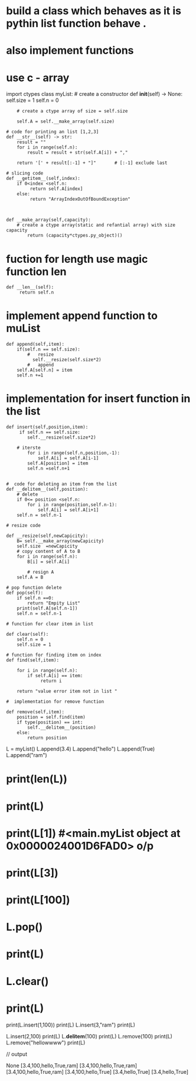 #  build a class which behaves as it is pythin list function behave . 
# also implement functions 
# use c - array 


import ctypes
class myList:
    # create a constructor
    def __init__(self) -> None:
        self.size = 1
        self.n = 0

        # create a ctype array of size = self.size

        self.A = self.__make_array(self.size)

    # code for printing an list [1,2,3]
    def __str__(self) -> str:
        result = ""
        for i in range(self.n):
            result = result + str(self.A[i]) + ","

        return '[' + result[:-1] + "]"       # [:-1] exclude last 
    
    # slicing code 
    def __getitem__(self,index):
        if 0<index <self.n:
             return self.A[index]
        else:
             return "ArrayIndexOutOfBoundException" 
        
              

    def __make_array(self,capacity):
        # create a ctype array(static and refantial array) with size capacity
            return (capacity*ctypes.py_object)()
# fuction for length use magic function __len__
    def __len__(self):
         return self.n  
    
# implement append function to muList
    
    def append(self,item):
        if(self.n == self.size):
            #   resize
              self.__resize(self.size*2)
            #   append
        self.A[self.n] = item
        self.n +=1
        
#  implementation for insert function in the list 
    def insert(self,position,item):
         if self.n == self.size:
            self.__resize(self.size*2)
        
        # iterste
            for i in range(self.n,position,-1):
                self.A[i] = self.A[i-1]
            self.A[position] = item
            self.n =self.n+1


    #  code for deleting an item from the list 
    def __delitem__(self,position):
        # delete
        if 0<= position <self.n:
            for i in range(position,self.n-1):
                self.A[i] = self.A[i+1]
        self.n = self.n-1
    
    # resize code 
               
    def __resize(self,newCapicity):
        B= self.__make_array(newCapicity)
        self.size  =newCapicity
        # copy content of A to B
        for i in range(self.n):
            B[i] = self.A[i]

            # resign A
        self.A = B

    # pop function delete 
    def pop(self):
        if self.n ==0:
            return "Empity List"
        print(self.A[self.n-1])
        self.n = self.n-1

    # function for clear item in list 
        
    def clear(self):
        self.n = 0
        self.size = 1

    # function for finding item on index 
    def find(self,item):
        
        for i in range(self.n):
            if self.A[i] == item:
                 return i
            
        return "value error item not in list "
    
    #  implementation for remove function 

    def remove(self,item):
        position = self.find(item)
        if type(position) == int:
            self.__delitem__(position)
        else:
            return position 
             
     
             
L = myList()
L.append(3.4)
L.append("hello")
L.append(True)
L.append("ram")
# print(len(L))
# print(L) 
# print(L[1])     #<__main__.myList object at 0x0000024001D6FAD0> o/p
# print(L[3])
# print(L[100])
# L.pop()
# print(L)
# L.clear()
# print(L)

print(L.insert(1,100))
print(L)
L.insert(3,"ram")
print(L)
        



L.insert(2,100)
print(L)
L.__delitem__(100)
print(L)
L.remove(100)
print(L)
L.remove("hellowwww")
print(L)



// output 

None
[3.4,100,hello,True,ram]
[3.4,100,hello,True,ram]
[3.4,100,hello,True,ram]
[3.4,100,hello,True]
[3.4,hello,True]
[3.4,hello,True]



     
